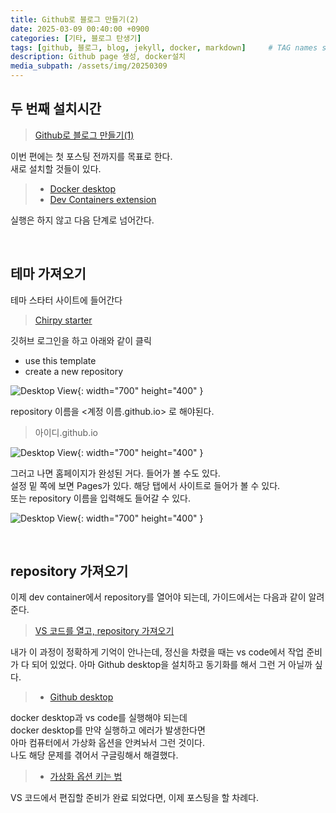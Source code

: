 ```yaml
---
title: Github로 블로그 만들기(2)
date: 2025-03-09 00:40:00 +0900
categories: [기타, 블로그 탄생기]
tags: [github, 블로그, blog, jekyll, docker, markdown]     # TAG names should always be lowercase
description: Github page 생성, docker설치
media_subpath: /assets/img/20250309
---
```


## 두 번째 설치시간
>[Github로 블로그 만들기(1)](https://ttangu5510.github.io/posts/%EB%B8%94%EB%A1%9C%EA%B7%B8_%EB%A7%8C%EB%93%A4%EA%B8%B0_1/)<br>

이번 편에는 첫 포스팅 전까지를 목표로 한다.<br>
새로 설치할 것들이 있다.
>- [Docker desktop](https://www.docker.com/products/docker-desktop/)<br>
>- [Dev Containers extension](https://marketplace.visualstudio.com/items?itemName=ms-vscode-remote.remote-containers)<br>

실행은 하지 않고 다음 단계로 넘어간다.

<br>

## 테마 가져오기

테마 스타터 사이트에 들어간다
>[Chirpy starter](https://github.com/cotes2020/chirpy-starter)

깃허브 로그인을 하고 아래와 같이 클릭

- use this template
- create a new repository

![Desktop View](1.png){: width="700" height="400" }

repository 이름을 <계정 이름.github.io> 로 해야된다.
> 아이디.github.io

![Desktop View](2.png){: width="700" height="400" }

그러고 나면 홈페이지가 완성된 거다. 들어가 볼 수도 있다.<br>
설정 밑 쪽에 보면 Pages가 있다. 해당 탭에서 사이트로 들어가 볼 수 있다.<br>
또는 repository 이름을 입력해도 들어갈 수 있다.

![Desktop View](3.png){: width="700" height="400" }

<br>
 

## repository 가져오기

이제 dev container에서 repository를 열어야 되는데, 가이드에서는 다음과 같이 알려준다.<br>
> [VS 코드를 열고, repository 가져오기](https://code.visualstudio.com/docs/devcontainers/containers#_quick-start-open-a-git-repository-or-github-pr-in-an-isolated-container-volume)

내가 이 과정이 정확하게 기억이 안나는데, 정신을 차렸을 때는 vs code에서 작업 준비가 다 되어 있었다. 아마 Github desktop을 설치하고 동기화를 해서 그런 거 아닐까 싶다.
>- [Github desktop](https://desktop.github.com/download/)

docker desktop과 vs code를 실행해야 되는데<br> docker desktop를 만약 실행하고 에러가 발생한다면<br> 아마 컴퓨터에서 가상화 옵션을 안켜놔서 그런 것이다. <br>나도 해당 문제를 겪어서 구글링해서 해결했다.

> - [가상화 옵션 키는 법](https://support.bluestacks.com/hc/ko/articles/360058102252-%EB%B8%94%EB%A3%A8%EC%8A%A4%ED%83%9D-5%EC%9A%A9-%EC%9C%88%EB%8F%84%EC%9A%B0-10%EC%97%90%EC%84%9C-%EA%B0%80%EC%83%81%ED%99%94-VT-%EB%A5%BC-%ED%99%9C%EC%84%B1%ED%99%94%ED%95%98%EB%8A%94-%EB%B0%A9%EB%B2%95)


VS 코드에서 편집할 준비가 완료 되었다면, 이제 포스팅을 할 차례다.

